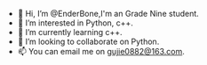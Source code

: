- 👋 Hi, I’m @EnderBone,I'm an Grade Nine student.
- 👀 I’m interested in Python, c++.
- 🌱 I’m currently learning c++.
- 💞️ I’m looking to collaborate on Python.
- 📫 You can email me on gujie0882@163.com.

<!---
EnderGu/EnderGu is a ✨ special ✨ repository because its `README.md` (this file) appears on your GitHub profile.
You can click the Preview link to take a look at your changes.
--->
